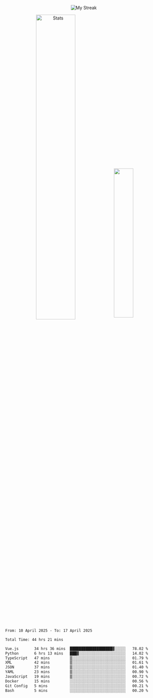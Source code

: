 <p align="center">
<picture>
  <source media="(prefers-color-scheme: dark)" srcset="http://github-readme-streak-stats.herokuapp.com?user=semolik&theme=dark&hide_border=true&background=DD272700">
  <img alt="My Streak" src="http://github-readme-streak-stats.herokuapp.com?user=semolik&hide_border=true">
</picture>
</p>
<div align="center">
  <picture>
    <source media="(prefers-color-scheme: dark)" srcset="https://github-readme-stats.vercel.app/api?username=semolik&show_icons=true&bg_color=DD272700&hide_border=true&theme=dark">
        <img alt="Stats" src="https://github-readme-stats.vercel.app/api?username=semolik&show_icons=true&bg_color=DD272700&hide_border=true" width="50%" >
  </picture>
  <sup>
  <picture>
  <source media="(prefers-color-scheme: dark)" srcset="https://github-readme-stats.vercel.app/api/top-langs/?username=semolik&layout=compact&hide_border=true&bg_color=DD272700&theme=dark">
  <img src="https://github-readme-stats.vercel.app/api/top-langs/?username=semolik&layout=compact&hide_border=true" width="35%" />
  </picture>
  </sup>
</div>
<!--START_SECTION:waka-->

```txt
From: 10 April 2025 - To: 17 April 2025

Total Time: 44 hrs 21 mins

Vue.js       34 hrs 36 mins  ███████████████████▓░░░░░   78.02 %
Python       6 hrs 13 mins   ███▓░░░░░░░░░░░░░░░░░░░░░   14.02 %
TypeScript   47 mins         ▒░░░░░░░░░░░░░░░░░░░░░░░░   01.79 %
XML          42 mins         ▒░░░░░░░░░░░░░░░░░░░░░░░░   01.61 %
JSON         37 mins         ▒░░░░░░░░░░░░░░░░░░░░░░░░   01.40 %
YAML         23 mins         ▒░░░░░░░░░░░░░░░░░░░░░░░░   00.90 %
JavaScript   19 mins         ▒░░░░░░░░░░░░░░░░░░░░░░░░   00.72 %
Docker       15 mins         ░░░░░░░░░░░░░░░░░░░░░░░░░   00.56 %
Git Config   5 mins          ░░░░░░░░░░░░░░░░░░░░░░░░░   00.21 %
Bash         5 mins          ░░░░░░░░░░░░░░░░░░░░░░░░░   00.20 %
```

<!--END_SECTION:waka-->

